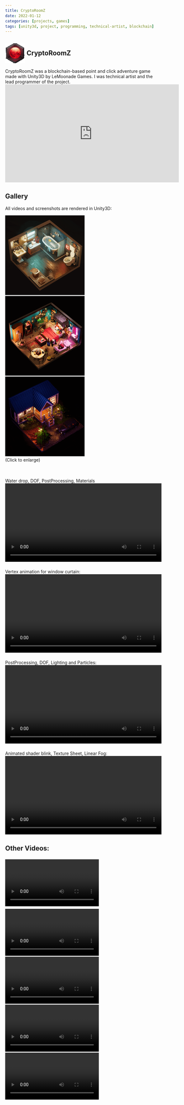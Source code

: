 ```yaml
---
title: CryptoRoomZ
date: 2022-01-12
categories: [projects, games]
tags: [unity3d, project, programming, technical-artist, blockchain]
---
```


<!-- ![cryptoroomz logo](/assets/img/games/cryptoroomz/logo.png) -->

<!-- the same image as above but in 128 x 128 px -->
<!-- <img src="/assets/img/games/cryptoroomz/logo.png" alt="Logo" width="128" height="128"> -->

<!-- A h2 with a small gif at the right side of it. the style lets the logo be very close to the h2 -->
<h2 style="display: flex; align-items: center;">
  <img src="/assets/img/games/cryptoroomz/logo.gif" alt="Logo" width="64" height="64">
  <div style="width: 5px"></div>
  <div>
    CryptoRoomZ
  </div>
</h2>
CryptoRoomZ was a blockchain-based point and click adventure game made with Unity3D by LeMoonade Games. I was technical artist and the lead programmer of the project.

<!-- Official trailer on Youtube -->
<div class="text-center">
<iframe width="560" height="315" src="https://www.youtube.com/embed/YQ9bcryWR5o" title="YouTube video player" frameborder="0" allow="accelerometer; autoplay; clipboard-write; encrypted-media; gyroscope; picture-in-picture; web-share" allowfullscreen></iframe>
</div>



## Gallery
All videos and screenshots are rendered in Unity3D:

<!-- A grid to show 4 images -->
<div class="text-center">
  <div class="row">
    <div class="col-md-4">
      <img src="/assets/img/games/cryptoroomz/gif/bath.gif" alt="Screenshot 2" width="256px" height="256px">
    </div>
    <div class="col-md-4">
      <img src="/assets/img/games/cryptoroomz/gif/bed03.gif" alt="Screenshot 2" width="256px" height="256px">
    </div>
    <div class="col-md-4">
      <img src="/assets/img/games/cryptoroomz/gif/outdoor.gif" alt="Screenshot 2" width="256px" height="256px">
    </div>
  </div>
  (Click to enlarge)
</div>

<!-- Space -->
<div style="height: 50px"></div>

<!-- mp4 videos with play button to show assets\img\games\cryptoroomz\video\tv-room.mp4 and assets\img\games\cryptoroomz\video\game-room.mp4 with the same width and height -->
<div class="text-center">
  <div> Water drop, DOF, PostProcessing, Materials </div>
  <video width="100%" loop autoplay>
    <source src="/assets/img/games/cryptoroomz/video/water-drop.mp4" type="video/mp4">
    Your browser does not support the video tag.
  </video>
  <div style="height: 20px"></div>
  <div> Vertex animation for window curtain: </div>
  <video width="100%" loop autoplay>
    <source src="/assets/img/games/cryptoroomz/video/window.mp4" type="video/mp4">
    Your browser does not support the video tag.
  </video>
  <div style="height: 20px"></div>
  <div> PostProcessing, DOF, Lighting and Particles: </div>
  <video width="100%" loop autoplay>
    <source src="/assets/img/games/cryptoroomz/video/tv-room.mp4" type="video/mp4">
    Your browser does not support the video tag.
  </video>
  <div style="height: 20px"></div>
  <div> Animated shader blink, Texture Sheet, Linear Fog: </div>
  <video width="100%" loop autoplay>
    <source src="/assets/img/games/cryptoroomz/video/game-room.mp4" type="video/mp4">
    Your browser does not support the video tag.
  </video>
</div>

## Other Videos:
<div class="text-center">
  <div style="height: 5px"></div>
  <video width="60%" loop autoplay>
    <source src="/assets/img/games/cryptoroomz/02-Bath01.mp4" type="video/mp4">
    Your browser does not support the video tag.
  </video>
  <div style="height: 5px"></div>
  <video width="60%" loop autoplay>
    <source src="/assets/img/games/cryptoroomz/03-RoomMain.mp4" type="video/mp4">
    Your browser does not support the video tag.
  </video>
  <video width="60%" loop autoplay>
    <source src="/assets/img/games/cryptoroomz/01-Tv Room.mp4" type="video/mp4">
    Your browser does not support the video tag.
  </video>
  <video width="60%" loop autoplay>
    <source src="/assets/img/games/cryptoroomz/05-Bed03.mp4" type="video/mp4">
    Your browser does not support the video tag.
  </video>
  <video width="60%" loop autoplay>
    <source src="/assets/img/games/cryptoroomz/04-OutdoorHouseFront.mp4" type="video/mp4">
    Your browser does not support the video tag.
  </video>
</div>


<!-- To make the videos loop, add loop attribute to the video tag like this: -->
<!-- <video width="100%" controls loop> -->


<!-- <div class="text-center">
  <div class="row">
    <div class="col-md-6">
      <video width="100%" controls>
        <source src="/assets/img/games/cryptoroomz/video/tv-room.mp4" type="video/mp4">
        Your browser does not support the video tag.
      </video>
    </div>
    <div class="col-md-6">
      <video width="100%" controls>
        <source src="/assets/img/games/cryptoroomz/video/game-room.mp4" type="video/mp4">
        Your browser does not support the video tag.
      </video>
    </div>
  </div>
</div> -->
